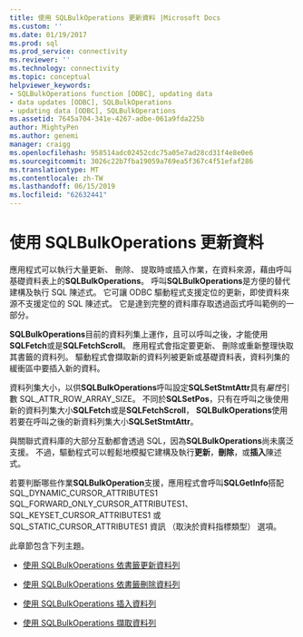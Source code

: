 ```yaml
---
title: 使用 SQLBulkOperations 更新資料 |Microsoft Docs
ms.custom: ''
ms.date: 01/19/2017
ms.prod: sql
ms.prod_service: connectivity
ms.reviewer: ''
ms.technology: connectivity
ms.topic: conceptual
helpviewer_keywords:
- SQLBulkOperations function [ODBC], updating data
- data updates [ODBC], SQLBulkOperations
- updating data [ODBC], SQLBulkOperations
ms.assetid: 7645a704-341e-4267-adbe-061a9fda225b
author: MightyPen
ms.author: genemi
manager: craigg
ms.openlocfilehash: 958514adc02452cdc75a05e7ad28cd31f4e8e0e6
ms.sourcegitcommit: 3026c22b7fba19059a769ea5f367c4f51efaf286
ms.translationtype: MT
ms.contentlocale: zh-TW
ms.lasthandoff: 06/15/2019
ms.locfileid: "62632441"
---
```

# <a name="updating-data-with-sqlbulkoperations"></a>使用 SQLBulkOperations 更新資料
應用程式可以執行大量更新、 刪除、 提取時或插入作業，在資料來源，藉由呼叫基礎資料表上的**SQLBulkOperations**。 呼叫**SQLBulkOperations**是方便的替代建構及執行 SQL 陳述式。 它可讓 ODBC 驅動程式支援定位的更新，即使資料來源不支援定位的 SQL 陳述式。 它是達到完整的資料庫存取透過函式呼叫範例的一部分。  
  
 **SQLBulkOperations**目前的資料列集上運作，且可以呼叫之後，才能使用**SQLFetch**或是**SQLFetchScroll**。 應用程式會指定要更新、 刪除或重新整理快取其書籤的資料列。 驅動程式會擷取新的資料列被更新或基礎資料表，資料列集的緩衝區中要插入新的資料。  
  
 資料列集大小，以供**SQLBulkOperations**呼叫設定**SQLSetStmtAttr**具有*屬性*引數 SQL_ATTR_ROW_ARRAY_SIZE。 不同於**SQLSetPos**，只有在呼叫之後使用新的資料列集大小**SQLFetch**或是**SQLFetchScroll**， **SQLBulkOperations**使用若要在呼叫之後的新資料列集大小**SQLSetStmtAttr**。  
  
 與關聯式資料庫的大部分互動都會透過 SQL，因為**SQLBulkOperations**尚未廣泛支援。 不過，驅動程式可以輕鬆地模擬它建構及執行**更新**，**刪除**，或**插入**陳述式。  
  
 若要判斷哪些作業**SQLBulkOperation**支援，應用程式會呼叫**SQLGetInfo**搭配 SQL_DYNAMIC_CURSOR_ATTRIBUTES1 SQL_FORWARD_ONLY_CURSOR_ATTRIBUTES1、 SQL_KEYSET_CURSOR_ATTRIBUTES1 或 SQL_STATIC_CURSOR_ATTRIBUTES1 資訊 （取決於資料指標類型） 選項。  
  
 此章節包含下列主題。  
  
-   [使用 SQLBulkOperations 依書籤更新資料列](../../../odbc/reference/develop-app/updating-rows-by-bookmark-with-sqlbulkoperations.md)  
  
-   [使用 SQLBulkOperations 依書籤刪除資料列](../../../odbc/reference/develop-app/deleting-rows-by-bookmark-with-sqlbulkoperations.md)  
  
-   [使用 SQLBulkOperations 插入資料列](../../../odbc/reference/develop-app/inserting-rows-with-sqlbulkoperations.md)  
  
-   [使用 SQLBulkOperations 擷取資料列](../../../odbc/reference/develop-app/fetching-rows-with-sqlbulkoperations.md)
